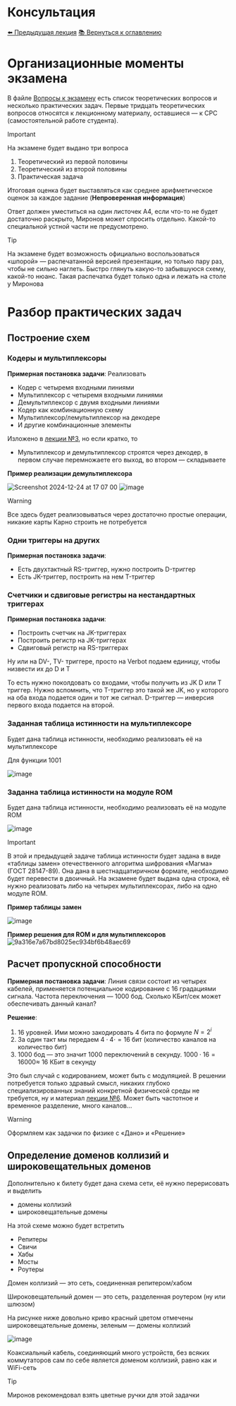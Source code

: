 # Консультация
[⬅️ Предыдущая лекция](../Lectures/lecture-6.md)
[📚 Вернуться к оглавлению](../README.md)


# Организационные моменты экзамена
В файле [Вопросы к экзамену](exam_tasks.md) есть список теоретических вопросов и несколько практических задач. Первые тридцать теоретических вопросов относятся к лекционному материалу, оставшиеся — к СРС (самостоятельной работе студента). 

> [!important]
> На экзамене будет выдано три вопроса
> 1. Теоретический из первой половины
> 2. Теоретический из второй половины
> 3. Практическая задача

Итоговая оценка будет выставляться как среднее арифметическое оценок за каждое задание (**Непроверенная информация**)

Ответ должен уместиться на один листочек А4, если что-то не будет достаточно раскрыто, Миронов может спросить отдельно. Какой-то специальной устной части не предусмотрено.

> [!tip]
> На экзамене будет возможность официально воспользоваться «шпорой» — распечатанной версией презентации, но только пару раз, чтобы не сильно наглеть.
> Быстро глянуть какую-то забывшуюся схему, какой-то нюанс.
> Такая распечатка будет только одна и лежать на столе у Миронова

# Разбор практических задач
## Построение схем
### Кодеры и мультиплексоры
**Примерная постановка задачи**: 
Реализовать
- Кодер с четыремя входными линиями
- Мультиплексор с четыремя входными линиями
- Демультиплексор с двумя входными линиями
- Кодер как комбинационную схему
- Мультиплексор/лемультиплексор на декодере
- И другие комбинационные элементы

Изложено в [лекции №3](../Lectures/lecture-3.md), но если кратко, то
- Мультиплексор и демультиплексор строятся через декодер, в первом случае перемножаете его выход, во втором — складываете

**Пример реализации демультиплексора**

![Screenshot 2024-12-24 at 17 07 00](https://github.com/user-attachments/assets/9d479c87-3f6e-41aa-b9f1-50ea83077555)
![image](https://github.com/user-attachments/assets/072ab724-349d-4cc3-bbb0-9d4aede99d3e)

> [!warning]
> Все здесь будет реализовываться через достаточно простые операции, никакие карты Карно строить не потребуется

### Одни триггеры на других
**Примерная постановка задачи**: 
- Есть двухтактный RS-триггер, нужно построить D-триггер
- Есть JK-триггер, построить на нем T-триггер

### Счетчики и сдвиговые регистры на нестандартных триггерах
**Примерная постановка задачи**: 
- Построить счетчик на JK-триггерах
- Построить регистр на JK-триггерах
- Сдвиговый регистр на RS-триггерах

Ну или на DV-, TV- триггере, просто на Verbot подаем единицу, чтобы низвести их до D и T

То есть нужно поколдовать со входами, чтобы получить из JK D или T триггер. Нужно вспомнить, что T-триггер это такой же JK, но у которого на оба входа подается один и тот же сигнал. D-триггер — инверсия первого входа подается на второй. 

### Заданная таблица истинности на мультиплексоре
Будет дана таблица истинности, необходимо реализовать её на мультиплексоре

Для функции 1001

![image](https://github.com/user-attachments/assets/dd495a39-bca9-424b-aa16-baf290812a07)


### Заданна таблица истинности на модуле ROM
Будет дана таблица истинности, необходимо реализовать её на модуле ROM

![image](https://github.com/user-attachments/assets/ba447b80-1217-45ac-8661-01f0ad546c1c)

>[!important]
>В этой и предыдущей задаче таблица истинности будет задана в виде «таблицы замен» отечественного алгоритма шифрования «Магма» (ГОСТ 28147-89). Она дана в шестнадцатиричном формате, необходимо будет перевести в двоичный. На экзамене будет выдана одна строка, её нужно реализовать либо на четырех мультиплексорах, либо на одно модуле ROM.
>
> **Пример таблицы замен**
>
>![image](https://github.com/user-attachments/assets/c13384c0-cc66-4263-870d-be3c91e583ff)

**Пример решения для ROM и для мультиплексоров**
![9a316e7a67bd8025ec934bf6b48aec69](https://github.com/user-attachments/assets/8a8431e4-9f9f-47d6-8322-47c07e94b2e5)



## Расчет пропускной способности
**Примерная постановка задачи**: 
Линия связи состоит из четырех кабелей, применяется потенциальное кодирование с 16 градациями сигнала. Частота переключения — 1000 бод. Сколько КБит/сек может обеспечивать данный канал?

**Решение**:
1) 16 уровней. Ими можно закодировать 4 бита по формуле $N = 2^{i}$
2) За один такт мы передаем $4 \cdot 4 \cdot = 16$ бит (количество каналов на количество бит)
3) 1000 бод — это значит 1000 переключений в секунду. $1000 \cdot 16 = 16000 \approx$  16 КБит в секунду

Это был случай с кодированием, может быть с модуляцией. В решении потребуется только здравый смысл, никаких глубоко специализированных знаний конкретной физической среды не требуется, ну и материал [лекции №6](../Lectures/lecture-6.md). Может быть частотное и временное разделение, много каналов…

>[!warning]
> Оформляем как задачки по физике с «Дано» и «Решение»

## Определение доменов коллизий и широковещательных доменов
Дополнительно к билету будет дана схема сети, её нужно перерисовать и выделить 
- домены коллизий
- широковещательные домены

На этой схеме можно будет встретить
- Репитеры
- Свичи
- Хабы
- Мосты
- Роутеры

Домен коллизий — это сеть, соединенная репитером/хабом

Широковещательный домен — это сеть, разделенная роутером (ну или шлюзом)

На рисунке ниже довольно криво красный цветом отмечены широковещательные домены, зеленым — домены коллизий

![image](https://github.com/user-attachments/assets/a05d46e2-15cf-4ef9-928e-455e290dbf86)

Коаксиальный кабель, соединяющий много устройств, без всяких коммутаторов сам по себе является доменом коллизий, равно как и WiFi-сеть

>[!tip]
>Миронов рекомендовал взять цветные ручки для этой задачки

